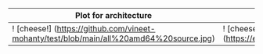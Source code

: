 | Plot for architecture  | zoom in view |
| ------------- | ------------- |
! [cheese!] (https://github.com/vineet-mohanty/test/blob/main/all%20amd64%20source.jpg)| ! [cheese!] (https://en.wikipedia.org/wiki/Image#/media/File:Image_created_with_a_mobile_phone.png)










